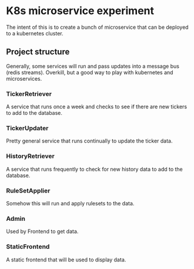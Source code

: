# K8s microservice experiment

The intent of this is to create a bunch of microservice that can be deployed to a kubernetes cluster.

## Project structure
Generally, some services will run and pass updates into a message bus (redis streams).
Overkill, but a good way to play with kubernetes and microservices.

### TickerRetriever
A service that runs once a week and checks to see if there are new tickers to add to the database.

### TickerUpdater
Pretty general service that runs continually to update the ticker data.

### HistoryRetriever
A service that runs frequently to check for new history data to add to the database.

### RuleSetApplier
Somehow this will run and apply rulesets to the data.

### Admin
Used by Frontend to get data.

### StaticFrontend
A static frontend that will be used to display data.

